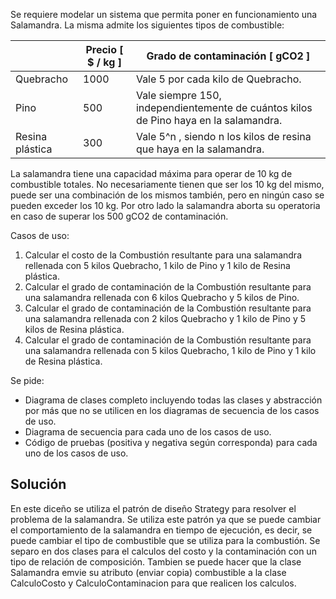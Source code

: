 Se requiere modelar un sistema que permita poner en funcionamiento una Salamandra. La misma
admite los siguientes tipos de combustible:

| | Precio [ $ / kg ] | Grado de contaminación [ gCO2 ]                                                      |
| --- | --- |--------------------------------------------------------------------------------------|
| Quebracho | 1000 | Vale 5 por cada kilo de Quebracho.                                                   |
| Pino | 500 | Vale siempre 150, independientemente de cuántos kilos de Pino haya en la salamandra. |
| Resina plástica | 300 | Vale 5^n , siendo n los kilos de resina que haya en la salamandra.                   |

La salamandra tiene una capacidad máxima para operar de 10 kg de combustible totales. No necesariamente tienen que ser los 10 kg del mismo, puede ser una combinación de los mismos también, pero en ningún caso se pueden exceder los 10 kg. Por otro lado la salamandra aborta su operatoria en caso de superar los 500 gCO2 de contaminación.

Casos de uso:
1. Calcular el costo de la Combustión resultante para una salamandra rellenada con 5 kilos Quebracho, 1 kilo de Pino y 1 kilo de Resina plástica.
2. Calcular el grado de contaminación de la Combustión resultante para una salamandra rellenada con 6 kilos Quebracho y 5 kilos de Pino.
3. Calcular el grado de contaminación de la Combustión resultante para una salamandra rellenada con 2 kilos Quebracho y 1 kilo de Pino y 5 kilos de Resina plástica.
4. Calcular el grado de contaminación de la Combustión resultante para una salamandra rellenada con 5 kilos Quebracho, 1 kilo de Pino y 1 kilo de Resina plástica.

Se pide:
- Diagrama de clases completo incluyendo todas las clases y abstracción por más que no se utilicen en los diagramas de secuencia de los casos de uso.
- Diagrama de secuencia para cada uno de los casos de uso.
- Código de pruebas (positiva y negativa según corresponda) para cada uno de los casos de uso.

## Solución
En este diceño se utiliza el patrón de diseño Strategy para resolver el problema de la salamandra. Se utiliza este patrón ya que se puede cambiar el comportamiento de la salamandra en tiempo de ejecución, es decir, se puede cambiar el tipo de combustible que se utiliza para la combustión.
Se separo en dos clases para el calculos del costo y la contaminación con un tipo de relación de composición. Tambien se puede hacer que la clase Salamandra emvie su atributo (enviar copia) combustible a la clase CalculoCosto y CalculoContaminacion para que realicen los calculos.